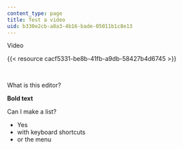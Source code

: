 ```yaml
---
content_type: page
title: Test a video
uid: b330e2cb-a8a3-4b16-bade-05011b1c8e13
---
```

Video

{{< resource cacf5331-be8b-41fb-a9db-58427b4d6745 >}}

 

What is this editor?

**Bold text**

Can I make a list?

- Yes
- with keyboard shortcuts
- or the menu
